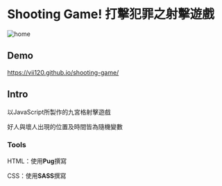 # Shooting Game! 打擊犯罪之射擊遊戲

![home](https://i.imgur.com/S27dN3Y.png)

## Demo

https://vii120.github.io/shooting-game/

## Intro

以JavaScript所製作的九宮格射擊遊戲

好人與壞人出現的位置及時間皆為隨機變數

### Tools

HTML：使用**Pug**撰寫

CSS：使用**SASS**撰寫

